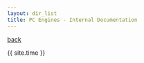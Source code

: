 ```yaml
---
layout: dir_list
title: PC Engines - Internal Documentation 
---
```


<!-- 
## Topics 

*   [How To's](./how_to/index.html)
*   [Customer Images](./customers/index.html)
*   [WNC Production Tests](./wnc/index.html)
*   [Board Modifications](./board_mods/index.html)
*   [ECN](./ecn/index.html)
-->
<!-- 
## Folders 

<ul>
{%- assign filelist = site.static_files -%}

{%- assign topfolders = ''|split:'' -%}
{%- for file in filelist -%}
  {%- assign topfolder = file.path | split: "/" -%}
  {%- unless topfolder[1] contains ".md" or topfolder[1] contains "LICENSE" or topfolder[1] contains "assets" or topfolder[1] contains "thumbnail.png" or topfolder[1] contains "script" or topfolder[1] contains "jekyll-theme-tactile.gemspec" or topfolder[1] contains "docs" -%}
  {%- assign topfolders = topfolders | push: topfolder[1] -%}
  {%- endunless -%}
{%- endfor -%}

{%- assign topfolders = topfolders | uniq -%}
{%- for folder in topfolders -%}
  <li><a class="page-link" href="{{ "./" | append: folder }}">{{ folder | split: "_" | join: " " | capitalize | escape }}</a></li>
{%- endfor -%}
</ul>


## Files


<ul>
{%- assign filelist = site.static_files -%}
{%- for file in filelist -%}
  {%- assign filepath = "/" | append: file.basename | append: ".md" -%}
  {%- if file.path == filepath -%}
    <li><a href="{{ site.baseurl }}/{{ file.basename | append: '.html' }}">{{ file.basename }}</a></li>
  {%- endif -%}
{%- endfor -%}
</ul>

 -->
<!-- 
## Pages in Sub-Folders 

<ul>
{%- assign default_paths = site.static_files | map: "path" -%}
{%- assign default_paths = site.pages | map: "path" -%}
{%- assign page_paths = site.header_pages | default: default_paths -%}
{%- assign titles_size = site.pages | map: 'title' | join: '' | size -%}

{%- for path in page_paths -%}
  {%- assign my_page = site.pages | where: "path", path | first -%}
  {%- if my_page.title -%}
    <li><a class="page-link" href="{{ my_page.url | relative_url }}">{{ my_page.title | escape }}</a></li>
  {%- endif -%}
{%- endfor -%}
</ul>

 -->

 [back](../)


{{ site.time }}